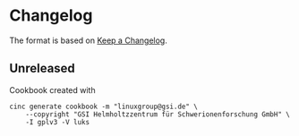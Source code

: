 # Changelog

The format is based on [Keep a Changelog](https://keepachangelog.com/en/1.0.0/).

## Unreleased

Cookbook created with
```
cinc generate cookbook -m "linuxgroup@gsi.de" \
    --copyright "GSI Helmholtzzentrum für Schwerionenforschung GmbH" \
    -I gplv3 -V luks
```

